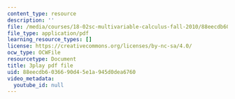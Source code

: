 ```yaml
---
content_type: resource
description: ''
file: /media/courses/18-02sc-multivariable-calculus-fall-2010/88eecdb6036690d45e1a945d0dea6760_U91touR6_UY.pdf
file_type: application/pdf
learning_resource_types: []
license: https://creativecommons.org/licenses/by-nc-sa/4.0/
ocw_type: OCWFile
resourcetype: Document
title: 3play pdf file
uid: 88eecdb6-0366-90d4-5e1a-945d0dea6760
video_metadata:
  youtube_id: null
---
```

